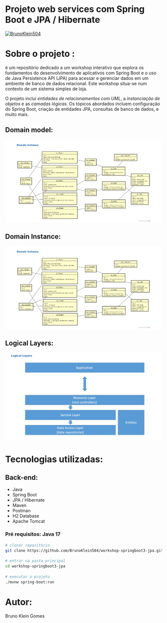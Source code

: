 # Projeto web services com Spring Boot e JPA / Hibernate
[![BrunoKlein504](https://img.shields.io/github/license/BrunoKlein504/workshop-springboot3-jpa)](https://github.com/BrunoKlein504/workshop-springboot3-jpa/blob/fc5ef0290f7ff7c4af70a77ad53f7a8d3eca990e/LICENSE)

# **Sobre o projeto** :
é um repositório dedicado a um workshop interativo que explora os fundamentos do desenvolvimento de aplicativos com Spring Boot e o uso de Java Persistence API (JPA) para acessar e gerenciar dados em um ambiente de banco de dados relacional. Este workshop situa-se num contexto de um sistema simples de loja.

O projeto inclui _entidades de relacionamentos com UML_, a _instanciação de objetos_ e as _camadas lógicas_. Os tópicos abordados incluem configuração do Spring Boot, criação de entidades JPA, consultas de banco de dados, e muito mais.

## Domain model:
![img1](https://github.com/BrunoKlein504/workshop-springboot3-jpa/blob/8315247cf1743da01d05d3505edb02433628987c/assets/domain_instance.png)

## Domain Instance:
![img2](https://github.com/BrunoKlein504/workshop-springboot3-jpa/blob/8315247cf1743da01d05d3505edb02433628987c/assets/domain_instance.png)

## Logical Layers:
![img3](https://github.com/BrunoKlein504/workshop-springboot3-jpa/blob/8315247cf1743da01d05d3505edb02433628987c/assets/logical_layers.png
)

# Tecnologias utilizadas:
## Back-end:
- Java
- Spring Boot
- JPA / Hibernate
- Maven
- Postman
- H2 Database
- Apache Tomcat

### Pré requisitos: Java 17

```bash
# clonar repositório
git clone https://github.com/BrunoKlein504/workshop-springboot3-jpa.git

# entrar na pasta principal
cd workshop-springboot3-jpa

# executar o projeto
./mvnw spring-boot:run
```
# Autor:
Bruno Klein Gomes
